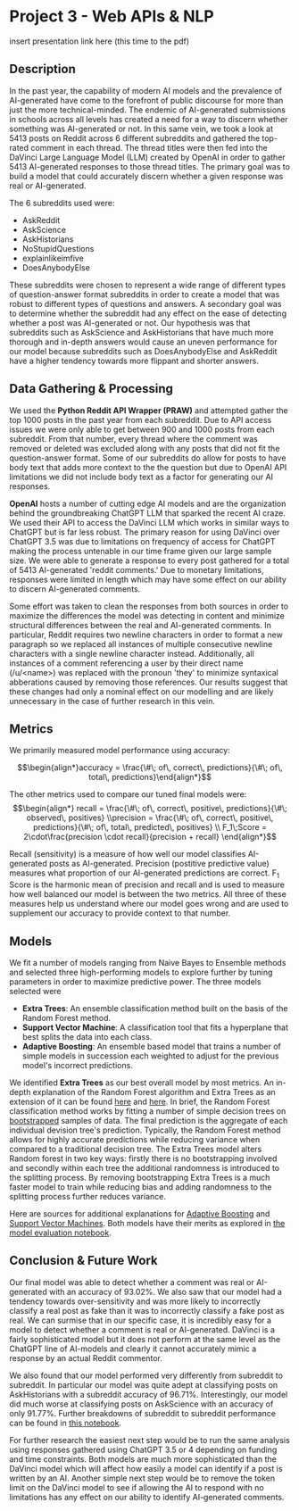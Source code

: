 # Project 3 - Web APIs & NLP
insert presentation link here (this time to the pdf)
## Description
In the past year, the capability of modern AI models and the prevalence of AI-generated have come to the forefront of public discourse for more than just the more technical-minded. The endemic of AI-generated submissions in schools across all levels has created a need for a way to discern whether something was AI-generated or not. In this same vein, we took a look at 5413 posts on Reddit across 6 different subreddits and gathered the top-rated comment in each thread. The thread titles were then fed into the DaVinci Large Language Model (LLM) created by OpenAI in order to gather 5413 AI-generated responses to those thread titles. The primary goal was to build a model that could accurately discern whether a given response was real or AI-generated. 

The 6 subreddits used were:
- AskReddit
- AskScience
- AskHistorians
- NoStupidQuestions
- explainlikeimfive
- DoesAnybodyElse

These subreddits were chosen to represent a wide range of different types of question-answer format subreddits in order to create a model that was robust to different types of questions and answers. A secondary goal was to determine whether the subreddit had any effect on the ease of detecting whether a post was AI-generated or not. Our hypothesis was that subreddits such as AskScience and AskHistorians that have much more thorough and in-depth answers would cause an uneven performance for our model because subreddits such as DoesAnybodyElse and AskReddit have a higher tendency towards more flippant and shorter answers. 

## Data Gathering & Processing
We used the **Python Reddit API Wrapper (PRAW)** and attempted gather the top 1000 posts in the past year from each subreddit. Due to API access issues we were only able to get between 900 and 1000 posts from each subreddit. From that number, every thread where the comment was removed or deleted was excluded along with any posts that did not fit the question-answer format. Some of our subreddits do allow for posts to have body text that adds more context to the the question but due to OpenAI API limitations we did not include body text as a factor for generating our AI responses. 

**OpenAI** hosts a number of cutting edge AI models and are the organization behind the groundbreaking ChatGPT LLM that sparked the recent AI craze. We used their API to access the DaVinci LLM which works in similar ways to ChatGPT but is far less robust. The primary reason for using DaVinci over ChatGPT 3.5 was due to limitations on frequency of access for ChatGPT making the process untenable in our time frame given our large sample size. We were able to generate a response to every post gathered for a total of 5413 AI-generated 'reddit comments.' Due to monetary limitations, responses were limited in length which may have some effect on our ability to discern AI-generated comments.

Some effort was taken to clean the responses from both sources in order to maximize the differences the model was detecting in content and minimize structural differences between the real and AI-generated comments. In particular, Reddit requires two newline characters in order to format a new paragraph so we replaced all instances of multiple consecutive newline characters with a single newline character instead. Additionally, all instances of a comment referencing a user by their direct name (/u/\<name\>) was replaced with the pronoun 'they' to minimize syntaxical abberations caused by removing those references. Our results suggest that these changes had only a nominal effect on our modelling and are likely unnecessary in the case of further research in this vein.

## Metrics
We primarily measured model performance using accuracy:

 $$\begin{align*}accuracy = \frac{\#\; of\, correct\, predictions}{\#\; of\, total\, predictions}\end{align*}$$

 The other metrics used to compare our tuned final models were:
 $$\begin{align*}
 recall = \frac{\#\; of\, correct\, positive\, predictions}{\#\; observed\, positives}
 \\precision = \frac{\#\; of\, correct\, positive\, predictions}{\#\; of\, total\, predicted\, positives}
 \\ F_1\;Score = 2\cdot\frac{precision \cdot recall}{precision + recall}
 \end{align*}$$

Recall (sensitivity) is a measure of how well our model classifies AI-generated posts as AI-generated. Precision (postitive predictive value) measures what proportion of our AI-generated predictions are correct. F<sub>1</sub> Score is the harmonic mean of precision and recall and is used to measure how well balanced our model is between the two metrics. All three of these measures help us understand where our model goes wrong and are used to supplement our accuracy to provide context to that number.

## Models
We fit a number of models ranging from Naive Bayes to Ensemble methods and selected three high-performing models to explore further by tuning parameters in order to maximize predictive power. The three models selected were 
- **Extra Trees**: An ensemble classification method built on the basis of the Random Forest method.
- **Support Vector Machine**: A classification tool that fits a hyperplane that best splits the data into each class.
- **Adaptive Boosting**: An ensemble based model that trains a number of simple models in succession each weighted to adjust for the previous model's incorrect predictions.

We identified **Extra Trees**  as our best overall model by most metrics. An in-depth explanation of the Random Forest algorithm and Extra Trees as an extension of it can be found [here](https://quantdare.com/random-forest-many-are-better-than-one/) and [here](https://quantdare.com/what-is-the-difference-between-extra-trees-and-random-forest/). In brief, the Random Forest classification method works by fitting a number of simple decision trees on [bootstrapped](https://www.mastersindatascience.org/learning/machine-learning-algorithms/bootstrapping/) samples of data. The final prediction is the aggregate of each individual devision tree's prediction. Typically, the Random Forest method allows for highly accurate predictions while reducing variance when compared to a traditional decision tree. The Extra Trees model alters Random forest in two key ways: firstly there is no bootstrapping involved and secondly within each tree the additional randomness is introduced to the splitting process. By removing bootstrapping Extra Trees is a much faster model to train while reducing bias and adding randomness to the splitting process further reduces variance.

Here are sources for additional explanations for [Adaptive Boosting](https://www.analyticsvidhya.com/blog/2021/09/adaboost-algorithm-a-complete-guide-for-beginners/) and [Support Vector Machines](https://www.analyticsvidhya.com/blog/2021/10/support-vector-machinessvm-a-complete-guide-for-beginners/). Both models have their merits as explored in [the model evaluation notebook](./code/04-Model_Evaluation.ipynb).


## Conclusion & Future Work
Our final model was able to detect whether a comment was real or AI-generated with an accuracy of 93.02%. We also saw that our model had a tendency towards over-sensitivity and was more likely to incorrectly classify a real post as fake than it was to incorrectly classify a fake post as real. We can surmise that in our specific case, it is incredibly easy for a model to detect whether a comment is real or AI-generated. DaVinci is a fairly sophisticated model but it does not perform at the same level as the ChatGPT line of AI-models and clearly it cannot accurately mimic a response by an actual Reddit commentor.

We also found that our model performed very differently from subreddit to subreddit. In particular our model was quite adept at classifying posts on AskHistorians with a subreddit accuracy of 96.71%. Interestingly, our model did much worse at classifying posts on AskScience with an accuracy of only 91.77%. Further breakdowns of subreddit to subreddit performance can be found in [this notebook](./code/04-Model_Evaluation.ipynb).

For further research the easiest next step would be to run the same analysis using responses gathered using ChatGPT 3.5 or 4 depending on funding and time constraints. Both models are much more sophisticated than the DaVinci model which will affect how easily a model can identify if a post is written by an AI. Another simple next step would be to remove the token limit on the DaVinci model to see if allowing the AI to respond with no limitations has any effect on our ability to identify AI-generated comments.
